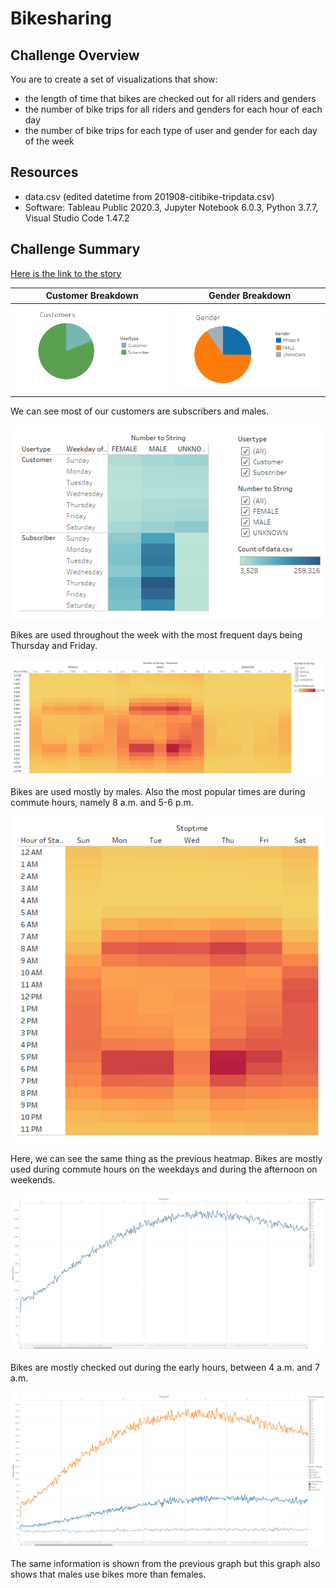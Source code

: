 # Bikesharing

## Challenge Overview
You are to create a set of visualizations that show:
- the length of time that bikes are checked out for all riders and genders
- the number of bike trips for all riders and genders for each hour of each day
- the number of bike trips for each type of user and gender for each day of the week

## Resources
- data.csv (edited datetime from 201908-citibike-tripdata.csv)
- Software: Tableau Public 2020.3, Jupyter Notebook 6.0.3, Python 3.7.7, Visual Studio Code 1.47.2

## Challenge Summary
[Here is the link to the story](https://public.tableau.com/views/BikeTripsAnalysisChallenge/BikeTripsAnalysis?:language=en&:retry=yes&:display_count=y&:origin=viz_share_link)


Customer Breakdown | Gender Breakdown
:-----------------:|:----------------:
![customer](images/customer_breakdown.png) | ![gender](images/gender_breakdown.png)

We can see most of our customers are subscribers and males.

![trips_by_gender_per_weekday](images/trips_gender_weekday.png)

Bikes are used throughout the week with the most frequent days being Thursday and Friday.

![trips_by_gender_per_weekday_per_hour](images/trips_gender_weekday_hour.png)

Bikes are used mostly by males. Also the most popular times are during commute hours, namely 8 a.m. and 5-6 p.m.

![trips_per_weekday_per_hour](images/trips_weekday_hour.png)

Here, we can see the same thing as the previous heatmap. Bikes are mostly used during commute hours on the weekdays and during the afternoon on weekends.

![checkout_times_graph](images/checkout_times.png)

Bikes are mostly checked out during the early hours, between 4 a.m. and 7 a.m.

![checkout_times_gender_graph](images/checkout_times_gender.png)

The same information is shown from the previous graph but this graph also shows that males use bikes more than females.